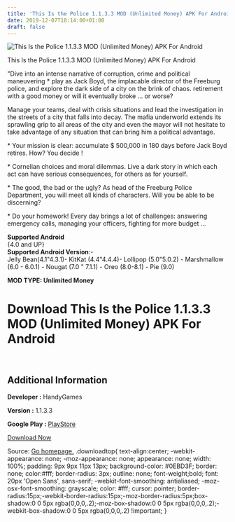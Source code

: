 ```yaml
---
title: 'This Is the Police 1.1.3.3 MOD (Unlimited Money) APK For Android'
date: 2019-12-07T18:14:00+01:00
draft: false
---
```


![This Is the Police 1.1.3.3 MOD (Unlimited Money) APK For Android](https://i0.wp.com/apkhome.net/wp-content/uploads/2019/12/This-Is-the-Police.png "This Is the Police 1.1.3.3 MOD (Unlimited Money) APK For Android")

  

This Is the Police 1.1.3.3 MOD (Unlimited Money) APK For Android

"Dive into an intense narrative of corruption, crime and political maneuvering \* play as Jack Boyd, the implacable director of the Freeburg police, and explore the dark side of a city on the brink of chaos. retirement with a good money or will it eventually broke ... or worse?

Manage your teams, deal with crisis situations and lead the investigation in the streets of a city that falls into decay. The mafia underworld extends its sprawling grip to all areas of the city and even the mayor will not hesitate to take advantage of any situation that can bring him a political advantage.

\* Your mission is clear: accumulate $ 500,000 in 180 days before Jack Boyd retires. How? You decide !

\* Cornelian choices and moral dilemmas. Live a dark story in which each act can have serious consequences, for others as for yourself.

\* The good, the bad or the ugly? As head of the Freeburg Police Department, you will meet all kinds of characters. Will you be able to be discerning?

\* Do your homework! Every day brings a lot of challenges: answering emergency calls, managing your officers, fighting for more budget ...

**Supported Android**  
{4.0 and UP}  
**Supported Android Version**:-  
Jelly Bean(4.1"4.3.1)- KitKat (4.4"4.4.4)- Lollipop (5.0"5.0.2) - Marshmallow (6.0 - 6.0.1) - Nougat (7.0 " 7.1.1) - Oreo (8.0-8.1) - Pie (9.0)

**MOD TYPE: Unlimited Money**

Download This Is the Police 1.1.3.3 MOD (Unlimited Money) APK For Android
=========================================================================

 

Additional Information
----------------------

**Developer :** HandyGames

**Version :** 1.1.3.3

**Google Play :** [PlayStore](https://play.google.com/store/apps/details?id=com.hg.titp)

  

[Download Now](https://store4app.co/post/this-is-the-police-1-1-3-3-mod-unlimited-money-apk-for-android_1575738794)

  
Source: [Go homepage.](https://store4app.co/post/this-is-the-police-1-1-3-3-mod-unlimited-money-apk-for-android_1575738794) .downloadtop{ text-align:center; -webkit-appearance: none; -moz-appearance: none; appearance: none; width: 100%; padding: 9px 9px 11px 13px; background-color: #0EBD3F; border: none; color:#fff; border-radius: 3px; outline: none; font-weight;bold; font: 20px 'Open Sans', sans-serif; -webkit-font-smoothing: antialiased; -moz-osx-font-smoothing: grayscale; color: #fff; cursor: pointer; border-radius:15px;-webkit-border-radius:15px;-moz-border-radius:5px;box-shadow:0 0 5px rgba(0,0,0,.2);-moz-box-shadow:0 0 5px rgba(0,0,0,.2);-webkit-box-shadow:0 0 5px rgba(0,0,0,.2) !important; }
